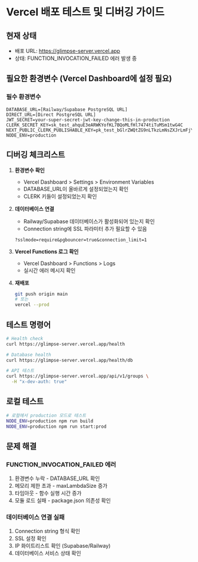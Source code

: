 # Vercel 배포 테스트 및 디버깅 가이드

## 현재 상태
- 배포 URL: https://glimpse-server.vercel.app
- 상태: FUNCTION_INVOCATION_FAILED 에러 발생 중

## 필요한 환경변수 (Vercel Dashboard에 설정 필요)

### 필수 환경변수
```
DATABASE_URL=[Railway/Supabase PostgreSQL URL]
DIRECT_URL=[Direct PostgreSQL URL]
JWT_SECRET=your-super-secret-jwt-key-change-this-in-production
CLERK_SECRET_KEY=sk_test_ahquE3eARWKYofKL7BQoMLfHl7474tiTuMSm1twG4C
NEXT_PUBLIC_CLERK_PUBLISHABLE_KEY=pk_test_bGlrZWQtZG9nLTkzLmNsZXJrLmFjY291bnRzLmRlويق
NODE_ENV=production
```

## 디버깅 체크리스트

1. **환경변수 확인**
   - Vercel Dashboard > Settings > Environment Variables
   - DATABASE_URL이 올바르게 설정되었는지 확인
   - CLERK 키들이 설정되었는지 확인

2. **데이터베이스 연결**
   - Railway/Supabase 데이터베이스가 활성화되어 있는지 확인
   - Connection string에 SSL 파라미터 추가 필요할 수 있음
   ```
   ?sslmode=require&pgbouncer=true&connection_limit=1
   ```

3. **Vercel Functions 로그 확인**
   - Vercel Dashboard > Functions > Logs
   - 실시간 에러 메시지 확인

4. **재배포**
   ```bash
   git push origin main
   # 또는
   vercel --prod
   ```

## 테스트 명령어

```bash
# Health check
curl https://glimpse-server.vercel.app/health

# Database health
curl https://glimpse-server.vercel.app/health/db

# API 테스트
curl https://glimpse-server.vercel.app/api/v1/groups \
  -H "x-dev-auth: true"
```

## 로컬 테스트

```bash
# 로컬에서 production 모드로 테스트
NODE_ENV=production npm run build
NODE_ENV=production npm run start:prod
```

## 문제 해결

### FUNCTION_INVOCATION_FAILED 에러
1. 환경변수 누락 - DATABASE_URL 확인
2. 메모리 제한 초과 - maxLambdaSize 증가
3. 타임아웃 - 함수 실행 시간 증가
4. 모듈 로드 실패 - package.json 의존성 확인

### 데이터베이스 연결 실패
1. Connection string 형식 확인
2. SSL 설정 확인
3. IP 화이트리스트 확인 (Supabase/Railway)
4. 데이터베이스 서비스 상태 확인